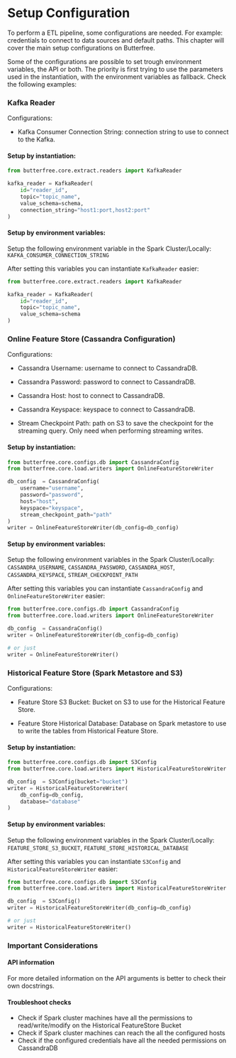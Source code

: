 # Setup Configuration

To perform a ETL pipeline, some configurations are needed. For example: credentials to connect to data sources and default paths. This chapter will cover the main setup configurations on Butterfree.

Some of the configurations are possible to set trough environment variables, the API or both. The priority is first trying to use the parameters used in the instantiation, with the environment variables as fallback. Check the following examples:

### Kafka Reader
Configurations:
 - Kafka Consumer Connection String: connection string to use to connect to the Kafka.

#### Setup by instantiation:
```python
from butterfree.core.extract.readers import KafkaReader

kafka_reader = KafkaReader(
    id="reader_id",
    topic="topic_name",
    value_schema=schema,
    connection_string="host1:port,host2:port"
)
```

#### Setup by environment variables:
Setup the following environment variable in the Spark Cluster/Locally:
`KAFKA_CONSUMER_CONNECTION_STRING`

After setting this variables you can instantiate `KafkaReader` easier:
```python
from butterfree.core.extract.readers import KafkaReader

kafka_reader = KafkaReader(
    id="reader_id",
    topic="topic_name",
    value_schema=schema
)

```

### Online Feature Store (Cassandra Configuration)

Configurations:
 - Cassandra Username: username to connect to CassandraDB.

 - Cassandra Password: password to connect to CassandraDB.

 - Cassandra Host: host to connect to CassandraDB.

 - Cassandra Keyspace: keyspace to connect to CassandraDB.

 - Stream Checkpoint Path: path on S3 to save the checkpoint for the streaming query. Only need when performing streaming writes.

#### Setup by instantiation:
```python
from butterfree.core.configs.db import CassandraConfig
from butterfree.core.load.writers import OnlineFeatureStoreWriter

db_config  = CassandraConfig(
    username="username", 
    password="password",
    host="host",
    keyspace="keyspace",
    stream_checkpoint_path="path"
)
writer = OnlineFeatureStoreWriter(db_config=db_config)
```

#### Setup by environment variables:
Setup the following environment variables in the Spark Cluster/Locally:
`CASSANDRA_USERNAME`, `CASSANDRA_PASSWORD`, `CASSANDRA_HOST`, `CASSANDRA_KEYSPACE`, `STREAM_CHECKPOINT_PATH`

After setting this variables you can instantiate `CassandraConfig` and `OnlineFeatureStoreWriter` easier:
```Python
from butterfree.core.configs.db import CassandraConfig
from butterfree.core.load.writers import OnlineFeatureStoreWriter

db_config  = CassandraConfig()
writer = OnlineFeatureStoreWriter(db_config=db_config)

# or just
writer = OnlineFeatureStoreWriter()
```

### Historical Feature Store (Spark Metastore and S3)
Configurations:
 - Feature Store S3 Bucket: Bucket on S3 to use for the Historical Feature Store.

 - Feature Store Historical Database: Database on Spark metastore to use to write the tables from Historical Feature Store.

#### Setup by instantiation:
```python
from butterfree.core.configs.db import S3Config
from butterfree.core.load.writers import HistoricalFeatureStoreWriter

db_config  = S3Config(bucket="bucket")
writer = HistoricalFeatureStoreWriter(
    db_config=db_config,
    database="database"
)
```

#### Setup by environment variables:
Setup the following environment variables in the Spark Cluster/Locally:
`FEATURE_STORE_S3_BUCKET`, `FEATURE_STORE_HISTORICAL_DATABASE`

After setting this variables you can instantiate `S3Config` and `HistoricalFeatureStoreWriter` easier:
```Python
from butterfree.core.configs.db import S3Config
from butterfree.core.load.writers import HistoricalFeatureStoreWriter

db_config  = S3Config()
writer = HistoricalFeatureStoreWriter(db_config=db_config)

# or just
writer = HistoricalFeatureStoreWriter()
```

### Important Considerations
#### API information
For more detailed information on the API arguments is better to check their own docstrings.

#### Troubleshoot checks
- Check if Spark cluster machines have all the permissions to read/write/modify on the Historical FeatureStore Bucket
- Check if Spark cluster machines can reach the all the configured hosts
- Check if the configured credentials have all the needed permissions on CassandraDB
